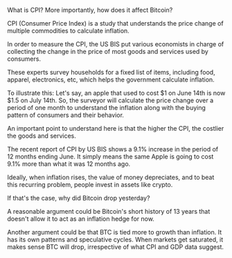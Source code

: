 What is CPI? More importantly, how does it affect Bitcoin?

CPI (Consumer Price Index) is a study that understands the price change of multiple commodities to calculate inflation.

In order to measure the CPI, the US BIS put various economists in charge of collecting the change in the price of most goods and services used by 
consumers.

These experts survey households for a fixed list of items, including food, apparel, electronics, etc, which helps the government calculate inflation. 

To illustrate this: Let's say, an apple that used to cost $1 on June 14th is now $1.5 on July 14th. So, the surveyor will calculate the price change 
over a period of one month to understand the inflation along with the buying pattern of consumers and their behavior. 

An important point to understand here is that the higher the CPI, the costlier the goods and services.

The recent report of CPI by US BIS shows a 9.1% increase in the period of 12 months ending June. It simply means the same Apple is going to cost 9.1% 
more than what it was 12 months ago. 

Ideally, when inflation rises, the value of money depreciates, and to beat this recurring problem, people invest in assets like crypto.

If that's the case, why did Bitcoin drop yesterday?

A reasonable argument could be Bitcoin's short history of 13 years that doesn't allow it to act as an inflation hedge for now. 

Another argument could be that BTC is tied more to growth than inflation. It has its own patterns and speculative cycles. When markets get saturated, 
it makes sense BTC will drop, irrespective of what CPI and GDP data suggest. 
